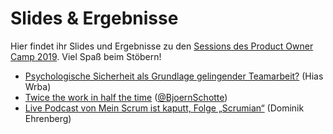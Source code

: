# Slides & Ergebnisse

Hier findet ihr Slides und Ergebnisse zu den [Sessions des Product Owner Camp 2019](https://bit.ly/pocamp19). Viel Spaß beim Stöbern!

* [Psychologische Sicherheit als Grundlage gelingender Teamarbeit?](https://github.com/pocamp/POCamp19/tree/master/Sessions/Psychologische_Sicherheit) (Hias Wrba)
* [Twice the work in half the time](Twice_the_work_half_the_time) ([@BjoernSchotte](https://twitter.com/BjoernSchotte))
* [Live Podcast von Mein Scrum ist kaputt, Folge „Scrumian“](https://meinscrumistkaputt.de/folge-80-scrumian-live-vom-product-owner-camp-2019/) (Dominik Ehrenberg)